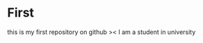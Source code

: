 # First
this is my first repository on github >&lt;
I   a m   a   s t u d e n t   i n   u n i v e r s i t y  
 